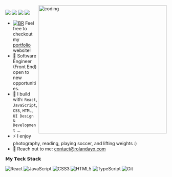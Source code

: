 <img align="right" alt="coding" width="400" src="https://media3.giphy.com/media/qgQUggAC3Pfv687qPC/giphy.gif">


[<img src="https://img.shields.io/badge/github-%2312100E.svg?&style=for-the-badge&logo=github&logoColor=white&color=black" />](https://github.com/rolandayo)
[<img src="https://img.shields.io/badge/gitlab-%2312100E.svg?&style=for-the-badge&logo=gitlab&logoColor=white&color=9b51e0" />](https://github.com/rolandayo)
[<img src="https://img.shields.io/badge/instagram-%2312100E.svg?&style=for-the-badge&logo=instagram&color=405DE6" />](https://instagram.com/thealphagram) 
[<img src="https://img.shields.io/badge/linkedin-%230077B5.svg?&style=for-the-badge&logo=linkedin&logoColor=white" />](https://www.linkedin.com/in/roland-ayo-916763230/)


- [![BR](https://b-r.io/favicons/favicon-16x16.png)](https://rolandayo.com/) 
Feel free to checkout my [portfolio](https://rolandayo.com/) website!
- 🏢 Software Engineer (Front End) open to new opportunities.
- 🌴 I build with: `React`, `JavaScript`, `CSS`, `HTML`, `UI Design & Development` ...
- ⚡️ I enjoy photography, reading, playing soccer, and lifting weights :)
- 💬 Reach out to me: contact@rolandayo.com

 𝗠𝘆 𝗧𝗲𝗰𝗸 𝗦𝘁𝗮𝗰𝗸

![React](https://img.shields.io/badge/-React-%23282C34?style=flat-square&logo=react)
![JavaScript](https://img.shields.io/badge/-JavaScript-%23F7DF1C?style=flat-square&logo=javascript&logoColor=000000&labelColor=%23F7DF1C&color=%23FFCE5A)
![CSS3](https://img.shields.io/badge/-CSS3-%231572B6?style=flat-square&logo=css3)
![HTML5](https://img.shields.io/badge/-HTML5-%23E44D27?style=flat-square&logo=html5&logoColor=ffffff)
![TypeScript](https://img.shields.io/badge/-TypeScript-007ACC?style=flat-square&logo=typescript&logoColor=white)
![Git](https://img.shields.io/badge/-Git-%23F05032?style=flat-square&logo=git&logoColor=%23ffffff)
